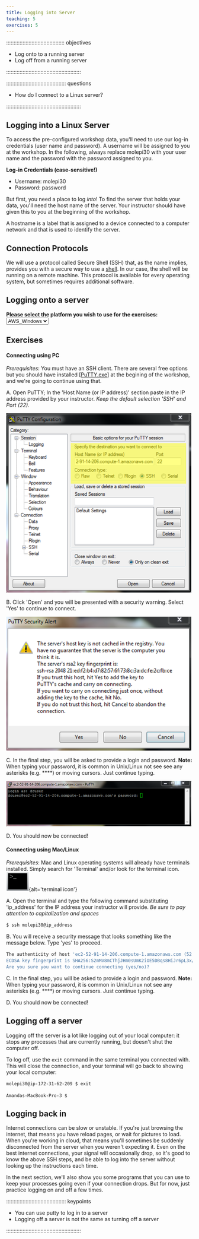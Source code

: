 ```yaml
---
title: Logging into Server
teaching: 5
exercises: 5
---
```


::::::::::::::::::::::::::::::::::::::: objectives

- Log onto to a running server
- Log off from a running server

::::::::::::::::::::::::::::::::::::::::::::::::::

:::::::::::::::::::::::::::::::::::::::: questions

- How do I connect to a Linux server?

::::::::::::::::::::::::::::::::::::::::::::::::::

## Logging into a Linux Server

To access the pre-configured workshop data, you'll need to use our log-in credentials (user name and password). A username will be assigned to you at the workshop. In the following, always replace molepi30 with your user name
and the password with the password assigned to you.

**Log-in Credentials (case-sensitive!)**

- Username: molepi30
- Password: password

But first, you need a place to log *into*! To find the server that holds your data,
you'll need the host name of the server. Your instructor should have given this to you
at the beginning of the workshop.

A hostname is a label that is assigned to a device connected to a computer network and that is used to identify the server.

## Connection Protocols

We will use a protocol called Secure Shell (SSH) that, as the name implies, provides you
with a secure way to use a [shell](https://swcarpentry.github.io/shell-novice). In our case,
the shell will be running on a remote machine. This protocol is available for every
operating system, but sometimes requires additional software.

## Logging onto a server

**Please select the platform you wish to use for the exercises: <select id="id_platform" name="platformlist" onchange="change_content_by_platform('id_platform');return false;"><option value="aws_unix" id="id_aws_unix" selected> AWS\_UNIX </option><option value="aws_win" id="id_aws_win" selected> AWS\_Windows </option></select>**


## Exercises<br>

#### **Connecting using PC**<br>

*Prerequisites*: You must have an SSH client. There are several free options but you should have installed [[PuTTY.exe](https://www.chiark.greenend.org.uk/~sgtatham/putty/download.html)] at the begining of the workshop, and we're going to continue using that.

A. Open PuTTY; In the 'Host Name (or IP address)' section paste in the IP address provided by your instructor. *Keep the default selection 'SSH' and Port (22)*.

<p><img src="fig/putty_screenshot_1.png" width="500"></p>
B. Click 'Open' and you will be presented with a security warning. Select 'Yes' to continue to connect. <br>
<p><img src="fig/putty_screenshot_2.png" width="500"></p>

C. In the final step, you will be asked to provide a login and password. **Note:** When typing your password, it is common in Unix/Linux not see see any asterisks (e.g. \*\*\*\*) or moving cursors. Just continue typing.<br>

<p><img src="fig/putty_screenshot_3.png" width="500"></p>

D. You should now be connected!


#### **Connecting using Mac/Linux**<br>

*Prerequisites*: Mac and Linux operating systems will already have terminals installed. Simply search for 'Terminal' and/or look for the terminal icon.<br>
![](fig/terminal.png){alt='terminal icon'}<br>

A. Open the terminal and type the following command substituting 'ip\_address' for the IP address your instructor will provide. *Be sure to pay attention to capitalization and spaces*<br>

```bash
$ ssh molepi30@ip_address
```

B. You will receive a security message that looks something like the message below. Type 'yes' to proceed.

```bash
The authenticity of host 'ec2-52-91-14-206.compute-1.amazonaws.com (52.91.14.206)' can't be established.
ECDSA key fingerprint is SHA256:S2mMV8mCThjJHm0sUmK2iOE5DBqs8HiJr6pL3x/XxkI.
Are you sure you want to continue connecting (yes/no)?
```

C. In the final step, you will be asked to provide a login and password. **Note:** When typing your password, it is common in Unix/Linux not see any asterisks (e.g. \*\*\*\*) or moving cursors. Just continue typing.

D. You should now be connected!


## Logging off a server

Logging off the server is a lot like logging out of your local computer: it stops any processes
that are currently running, but doesn't shut the computer off.

To log off, use the `exit` command in the same terminal you connected with. This will close the connection, and your terminal will go back to showing your local computer:

```output
molepi30@ip-172-31-62-209 $ exit

Amandas-MacBook-Pro-3 $
```

## Logging back in

Internet connections can be slow or unstable. If you're just browsing the internet, that means you have
reload pages, or wait for pictures to load. When you're working in cloud, that means you'll sometimes
be suddenly disconnected from the server when you weren't expecting it. Even on the best internet
connections, your signal will occasionally drop, so it's good to know the above SSH steps, and be able
to log into the server without looking up the instructions each time.

In the next section, we'll also show you some programs that you can use to keep your processes going
even if your connection drops. But for now, just practice logging on and off a few times.



:::::::::::::::::::::::::::::::::::::::: keypoints

- You can use putty to log in to a server
- Logging off a server is not the same as turning off a server

::::::::::::::::::::::::::::::::::::::::::::::::::



